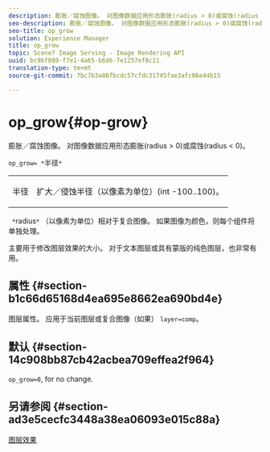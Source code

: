 ```yaml
---
description: 膨胀／腐蚀图像。 对图像数据应用形态膨胀(radius > 0)或腐蚀(radius < 0)。
seo-description: 膨胀／腐蚀图像。 对图像数据应用形态膨胀(radius > 0)或腐蚀(radius < 0)。
seo-title: op_grow
solution: Experience Manager
title: op_grow
topic: Scene7 Image Serving - Image Rendering API
uuid: bc9bf889-f7e1-4a65-b6d6-7e1257ef8c11
translation-type: tm+mt
source-git-commit: 7bc7b3a86fbcdc57cfdc31745fae3afc06e44b15

---
```



# op_grow{#op-grow}

膨胀／腐蚀图像。 对图像数据应用形态膨胀(radius > 0)或腐蚀(radius &lt; 0)。

`op_grow= *`半径`*`

<table id="simpletable_3BAA4523D29E447FA7A4C9009B3E8344"> 
 <tr class="strow"> 
  <td class="stentry"> <p><span class="codeph"><span class="varname"> 半径</span></span> </p> </td> 
  <td class="stentry"> <p>扩大／侵蚀半径（以像素为单位）(int -100..100)。 </p></td> 
 </tr> 
</table>

` *`radius`*` （以像素为单位）相对于复合图像。 如果图像为颜色，则每个组件将单独处理。

主要用于修改图层效果的大小。 对于文本图层或具有蒙版的纯色图层，也非常有用。

## 属性 {#section-b1c66d65168d4ea695e8662ea690bd4e}

图层属性。 应用于当前图层或复合图像（如果） `layer=comp`。

## 默认 {#section-14c908bb87cb42acbea709effea2f964}

`op_grow=0`, for no change.

## 另请参阅 {#section-ad3e5cecfc3448a38ea06093e015c88a}

[图层效果](../../../../../is-api/http-ref/image-serving-api-ref/c-http-protocol-reference/c-syntax-and-features/r-layer-effects.md#reference-82a6b5311b3d4471ad2799adb3b2201c)
